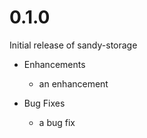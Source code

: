 # 0.1.0

Initial release of sandy-storage

* Enhancements
  * an enhancement

* Bug Fixes
  * a bug fix
